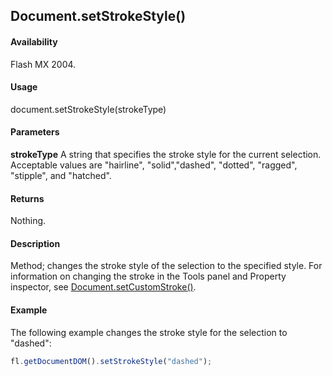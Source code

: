 ## Document.setStrokeStyle()

#### Availability

Flash MX 2004.

#### Usage

document.setStrokeStyle(strokeType)

#### Parameters

**strokeType** A string that specifies the stroke style for the current selection. Acceptable values are "hairline", "solid","dashed", "dotted", "ragged", "stipple", and "hatched".

#### Returns

Nothing.

#### Description

Method; changes the stroke style of the selection to the specified style. For information on changing the stroke in the Tools panel and Property inspector, see [Document.setCustomStroke()](../Document_object/Document480.md).

#### Example

The following example changes the stroke style for the selection to "dashed":

```javascript
fl.getDocumentDOM().setStrokeStyle("dashed");
```

